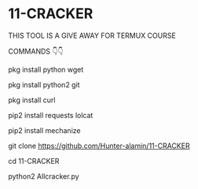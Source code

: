 # 11-CRACKER
THIS TOOL IS A GIVE AWAY FOR TERMUX COURSE 

COMMANDS 👇👇

pkg install python wget

pkg install python2 git

pkg install curl

pip2 install requests lolcat

pip2 install mechanize

git clone https://github.com/Hunter-alamin/11-CRACKER

cd 11-CRACKER

python2 Allcracker.py
